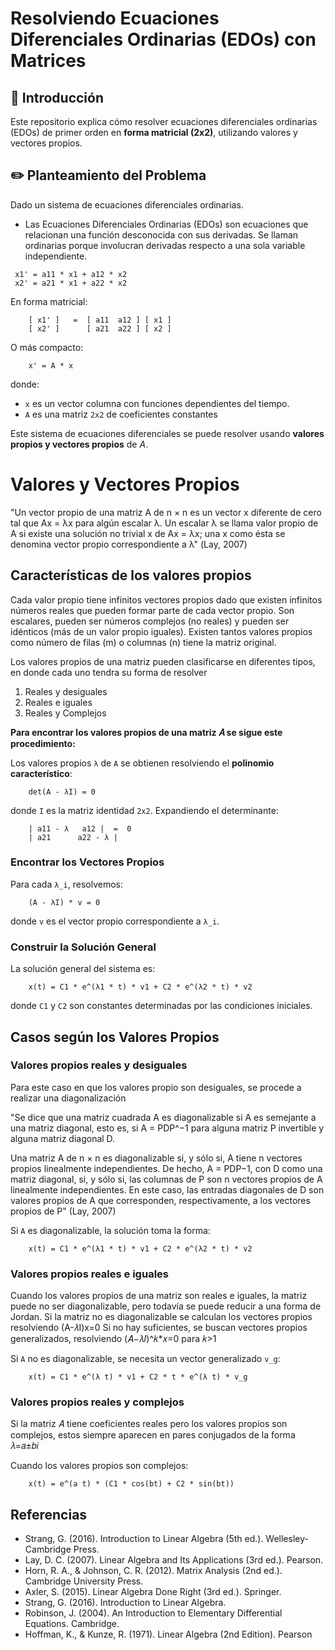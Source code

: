 # Resolviendo Ecuaciones Diferenciales Ordinarias (EDOs) con Matrices

## 📌 Introducción
Este repositorio explica cómo resolver ecuaciones diferenciales ordinarias (EDOs) de primer orden en **forma matricial (2x2)**, utilizando valores y vectores propios.

## ✏️ Planteamiento del Problema
Dado un sistema de ecuaciones diferenciales ordinarias.
- Las Ecuaciones Diferenciales Ordinarias (EDOs) son ecuaciones que relacionan una función desconocida con sus derivadas. Se llaman ordinarias porque involucran derivadas respecto a una sola variable independiente.

```
 x1' = a11 * x1 + a12 * x2
 x2' = a21 * x1 + a22 * x2
```

En forma matricial:

```
    [ x1' ]   =  [ a11  a12 ] [ x1 ]
    [ x2' ]      [ a21  a22 ] [ x2 ]
```

O más compacto:

```
    x' = A * x
```

donde:
- `x` es un vector columna con funciones dependientes del tiempo.
- `A` es una matriz `2x2` de coeficientes constantes

Este sistema de ecuaciones diferenciales se puede resolver usando **valores propios y vectores propios** de $A$.

# Valores y Vectores Propios

"Un vector propio de una matriz A de n × n es un vector x diferente de cero tal que Ax = λx para algún escalar λ. Un escalar λ se llama valor propio de A si existe una solución no trivial x de Ax = λx; una x como ésta se denomina vector propio correspondiente a λ" (Lay, 2007)

## Características de los valores propios
Cada valor propio tiene infinitos vectores propios dado que existen infinitos números reales que pueden formar parte de cada vector propio. 
Son escalares, pueden ser números complejos (no reales) y pueden ser idénticos (más de un valor propio iguales). 
Existen tantos valores propios como número de filas (m) o columnas (n) tiene la matriz original. 

Los valores propios de una matriz pueden clasificarse en diferentes tipos, en donde cada uno tendra su forma de resolver
1. Reales y desiguales
2. Reales e iguales
3. Reales y Complejos

**Para encontrar los valores propios de una matriz 𝐴 se sigue este procedimiento:**

Los valores propios `λ` de `A` se obtienen resolviendo el **polinomio característico**:

```
    det(A - λI) = 0
```

donde `I` es la matriz identidad `2x2`. Expandiendo el determinante:

```
    | a11 - λ   a12 |  =  0
    | a21      a22 - λ |
```

### **Encontrar los Vectores Propios**
Para cada `λ_i`, resolvemos:

```
    (A - λI) * v = 0
```

donde `v` es el vector propio correspondiente a `λ_i`.

### **Construir la Solución General**
La solución general del sistema es:

```
    x(t) = C1 * e^(λ1 * t) * v1 + C2 * e^(λ2 * t) * v2
```

donde `C1` y `C2` son constantes determinadas por las condiciones iniciales.

## Casos según los Valores Propios
### Valores propios reales y desiguales
Para este caso en que los valores propio son desiguales, se procede a realizar una diagonalización

"Se dice que una matriz cuadrada A es diagonalizable si A es semejante a una matriz diagonal, esto es, si A = PDP^−1 para alguna matriz P invertible y alguna matriz diagonal D. 

Una matriz A de n × n es diagonalizable si, y sólo si, A tiene n vectores propios linealmente independientes. De hecho, A = PDP−1, con D como una matriz diagonal, si, y sólo si, las columnas de P son n vectores propios de A linealmente independientes. En este caso, las entradas diagonales de D son valores propios de A que corresponden, respectivamente, a los vectores propios de P" (Lay, 2007)

Si `A` es diagonalizable, la solución toma la forma:

```
    x(t) = C1 * e^(λ1 * t) * v1 + C2 * e^(λ2 * t) * v2
```

### Valores propios reales e iguales
Cuando los valores propios de una matriz son reales e iguales, la matriz puede no ser diagonalizable, pero todavía se puede reducir a una forma de Jordan.
Si la matriz no es diagonalizable se calculan los vectores propios resolviendo (A-𝜆I)x=0 
Si no hay suficientes, se buscan vectores propios generalizados, resolviendo (𝐴−𝜆𝐼)^𝑘*𝑥=0 para 𝑘>1

Si `A` no es diagonalizable, se necesita un vector generalizado `v_g`:

```
    x(t) = C1 * e^(λ t) * v1 + C2 * t * e^(λ t) * v_g
```


### Valores propios reales y complejos
Si la matriz 𝐴 tiene coeficientes reales pero los valores propios son complejos, estos siempre aparecen en pares conjugados de la forma 𝜆=𝑎±𝑏𝑖

Cuando los valores propios son complejos:

```
    x(t) = e^(a t) * (C1 * cos(bt) + C2 * sin(bt))
```

## Referencias
- Strang, G. (2016). Introduction to Linear Algebra (5th ed.). Wellesley-Cambridge Press.
- Lay, D. C. (2007). Linear Algebra and Its Applications (3rd ed.). Pearson.
- Horn, R. A., & Johnson, C. R. (2012). Matrix Analysis (2nd ed.). Cambridge University Press.
- Axler, S. (2015). Linear Algebra Done Right (3rd ed.). Springer.
- Strang, G. (2016). Introduction to Linear Algebra.
- Robinson, J. (2004). An Introduction to Elementary Differential Equations. Cambridge.
- Hoffman, K., & Kunze, R. (1971). Linear Algebra (2nd Edition). Pearson











